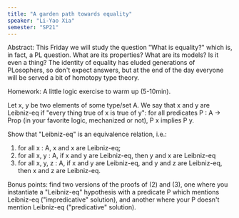```yaml
---
title: "A garden path towards equality"
speaker: "Li-Yao Xia"
semester: "SP21"
---
```


Abstract: This Friday we will study the question "What is equality?"
which is, in fact, a PL question. What are its properties? What are its
models? Is it even a thing? The identity of equality has eluded
generations of PLosophers, so don't expect answers, but at the end of
the day everyone will be served a bit of homotopy type theory.

Homework: A little logic exercise to warm up (5-10min).

Let x, y be two elements of some type/set A.
We say that x and y are Leibniz-eq if "every thing true of x is true of
y": for all predicates P : A -> Prop (in your favorite logic, mechanized
or not), P x implies P y.

Show that "Leibniz-eq" is an equivalence relation, i.e.:
1. for all x : A, x and x are Leibniz-eq;
2. for all x, y : A, if x and y are Leibniz-eq, then y and x are Leibniz-eq
3. for all x, y, z : A, if x and y are Leibniz-eq, and y and z are
Leibniz-eq, then x and z are Leibniz-eq.

Bonus points: find two versions of the proofs of (2) and (3), one where
you instantiate a "Leibniz-eq" hypothesis with a predicate P which
mentions Leibniz-eq ("impredicative" solution), and another where your P
doesn't mention Leibniz-eq ("predicative" solution).